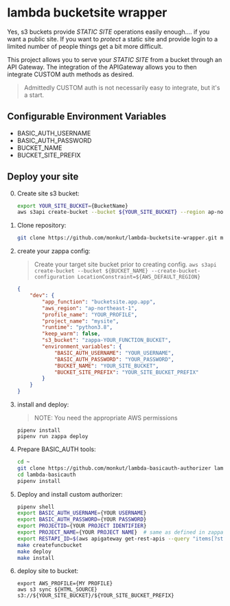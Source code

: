 # lambda bucketsite wrapper

Yes, s3 buckets provide _STATIC SITE_ operations easily enough.... if you want a public site.
If you want to _protect_ a static site and provide login to a limited number of people things get a bit more difficult.

This project allows you to serve your _STATIC SITE_ from a bucket through an API Gateway.
The integration of the APIGateway allows you to then integrate CUSTOM auth methods as desired.

> Admittedly CUSTOM auth is not necessarily easy to integrate, but it's a start.

## Configurable Environment Variables

- BASIC_AUTH_USERNAME 
- BASIC_AUTH_PASSWORD
- BUCKET_NAME
- BUCKET_SITE_PREFIX


## Deploy your site

0. Create site s3 bucket:

    ```bash
    export YOUR_SITE_BUCKET={BucketName}
    aws s3api create-bucket --bucket ${YOUR_SITE_BUCKET} --region ap-northeast-1 --create-bucket-configuration LocationConstraint=ap-northeast-1
    ```

1. Clone repository:

    ```bash
    git clone https://github.com/monkut/lambda-bucketsite-wrapper.git mysite
    ```

2. create your zappa config:

    > Create your target site bucket prior to creating config.
    > `aws s3api create-bucket --bucket ${BUCKET_NAME} --create-bucket-configuration LocationConstraint=${AWS_DEFAULT_REGION}`

    ```json
    {
        "dev": {
            "app_function": "bucketsite.app.app",
            "aws_region": "ap-northeast-1",
            "profile_name": "YOUR_PROFILE",
            "project_name": "mysite",
            "runtime": "python3.8",
            "keep_warm": false,
            "s3_bucket": "zappa-YOUR_FUNCTION_BUCKET",
            "environment_variables": {
                "BASIC_AUTH_USERNAME": "YOUR_USERNAME",
                "BASIC_AUTH_PASSWORD": "YOUR_PASSWORD",
                "BUCKET_NAME": "YOUR_SITE_BUCKET",
                "BUCKET_SITE_PREFIX": "YOUR_SITE_BUCKET_PREFIX"
            }
        }
    }
    ```
    
2. install and deploy:

    > NOTE:
    > You need the appropriate AWS permissions

    ```
    pipenv install
    pipenv run zappa deploy
    ```

3. Prepare BASIC_AUTH tools:

    ```bash
    cd ~
    git clone https://github.com/monkut/lambda-basicauth-authorizer lambda-basicauth
    cd lambda-basicauth
    pipenv install
    ```

4. Deploy and install custom authorizer:

    ```bash
    pipenv shell
    export BASIC_AUTH_USERNAME={YOUR USERNAME}
    export BASIC_AUTH_PASSWORD={YOUR PASSWORD}
    export PROJECTID={YOUR PROJECT IDENTIFIER}
    export PROJECT_NAME={YOUR PROJECT NAME}  # same as defined in zappa_settings.json
    export RESTAPI_ID=$(aws apigateway get-rest-apis --query "items[?starts_with(name, '${PROJECT_NAME}')].id" --output text)
    make createfuncbucket
    make deploy
    make install
    ```

5. deploy site to bucket:

    ```
    export AWS_PROFILE={MY PROFILE}
    aws s3 sync ${HTML_SOURCE} s3://${YOUR_SITE_BUCKET}/${YOUR_SITE_BUCKET_PREFIX}
    ```
